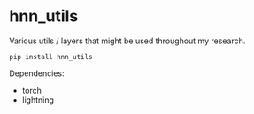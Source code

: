 # hnn_utils
Various utils / layers that might be used throughout my research.

`pip install hnn_utils`

Dependencies:
- torch
- lightning